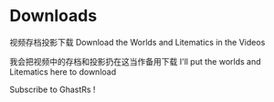 # Downloads
视频存档投影下载 Download the Worlds and Litematics in the Videos

我会把视频中的存档和投影扔在这当作备用下载
I'll put the worlds and Litematics here to download

Subscribe to GhastRs !

